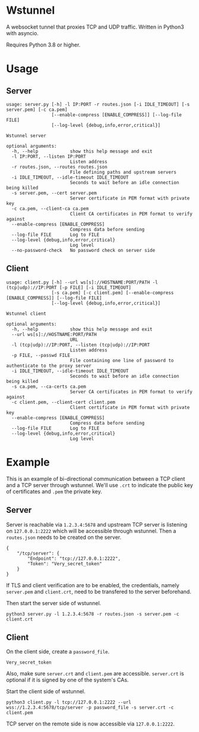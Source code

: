 # Wstunnel

A websocket tunnel that proxies TCP and UDP traffic. Written in Python3 with asyncio.

Requires Python 3.8 or higher.

# Usage

## Server

```
usage: server.py [-h] -l IP:PORT -r routes.json [-i IDLE_TIMEOUT] [-s server.pem] [-c ca.pem]
                 [--enable-compress [ENABLE_COMPRESS]] [--log-file FILE]
                 [--log-level {debug,info,error,critical}]

Wstunnel server

optional arguments:
  -h, --help            show this help message and exit
  -l IP:PORT, --listen IP:PORT
                        Listen address
  -r routes.json, --routes routes.json
                        File defining paths and upstream servers
  -i IDLE_TIMEOUT, --idle-timeout IDLE_TIMEOUT
                        Seconds to wait before an idle connection being killed
  -s server.pem, --cert server.pem
                        Server certificate in PEM format with private key
  -c ca.pem, --client-ca ca.pem
                        Client CA certificates in PEM format to verify against
  --enable-compress [ENABLE_COMPRESS]
                        Compress data before sending
  --log-file FILE       Log to FILE
  --log-level {debug,info,error,critical}
                        Log level
  --no-password-check   No password check on server side
```

## Client

```
usage: client.py [-h] --url ws[s]://HOSTNAME:PORT/PATH -l (tcp|udp)://IP:PORT [-p FILE] [-i IDLE_TIMEOUT]
                 [-s ca.pem] [-c client.pem] [--enable-compress [ENABLE_COMPRESS]] [--log-file FILE]
                 [--log-level {debug,info,error,critical}]

Wstunnel client

optional arguments:
  -h, --help            show this help message and exit
  --url ws[s]://HOSTNAME:PORT/PATH
                        URL
  -l (tcp|udp)://IP:PORT, --listen (tcp|udp)://IP:PORT
                        Listen address
  -p FILE, --passwd FILE
                        File containing one line of password to authenticate to the proxy server
  -i IDLE_TIMEOUT, --idle-timeout IDLE_TIMEOUT
                        Seconds to wait before an idle connection being killed
  -s ca.pem, --ca-certs ca.pem
                        Server CA certificates in PEM format to verify against
  -c client.pem, --client-cert client.pem
                        Client certificate in PEM format with private key
  --enable-compress [ENABLE_COMPRESS]
                        Compress data before sending
  --log-file FILE       Log to FILE
  --log-level {debug,info,error,critical}
                        Log level
```

# Example

This is an example of bi-directional communication between a TCP client and a TCP server through wstunnel. We'll use `.crt` to indicate the public key of certificates and `.pem` the private key.

## Server

Server is reachable via `1.2.3.4:5678` and upstream TCP server is listening on `127.0.0.1:2222` which will be accessible through wstunnel. Then a `routes.json` needs to be created on the server.

```
{
    "/tcp/server": {
        "Endpoint": "tcp://127.0.0.1:2222",
        "Token": "Very_secret_token"
    }
}
```

If TLS and client verification are to be enabled, the credentials, namely `server.pem` and `client.crt`, need to be transfered to the server beforehand.

Then start the server side of wstunnel.

```
python3 server.py -l 1.2.3.4:5678 -r routes.json -s server.pem -c client.crt
```

## Client

On the client side, create a `password_file`.

```
Very_secret_token
```

Also, make sure `server.crt` and `client.pem` are accessible. `server.crt` is optional if it is signed by one of the system's CAs.

Start the client side of wstunnel.

```
python3 client.py -l tcp://127.0.0.1:2222 --url wss://1.2.3.4:5678/tcp/server -p password_file -s server.crt -c client.pem
```

TCP server on the remote side is now accessible via `127.0.0.1:2222`.
